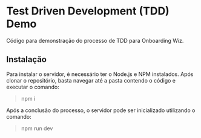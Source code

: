 # Test Driven Development (TDD) Demo

Código para demonstração do processo de TDD para Onboarding Wiz.

## Instalação

Para instalar o servidor, é necessário ter o Node.js e NPM instalados. Após clonar
o repositório, basta navegar até a pasta contendo o código e executar o comando:

> npm i

Após a conclusão do processo, o servidor pode ser inicializado utilizando o comando:

> npm run dev
